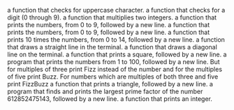 a function that checks for uppercase character.
a function that checks for a digit (0 through 9).
a function that multiplies two integers.
a function that prints the numbers, from 0 to 9, followed by a new line.
a function that prints the numbers, from 0 to 9, followed by a new line.
a function that prints 10 times the numbers, from 0 to 14, followed by a new line.
a function that draws a straight line in the terminal.
a function that draws a diagonal line on the terminal.
a function that prints a square, followed by a new line.
a program that prints the numbers from 1 to 100, followed by a new line. But for multiples of three print Fizz instead of the number and for the multiples of five print Buzz. For numbers which are multiples of both three and five print FizzBuzz
a function that prints a triangle, followed by a new line.
a program that finds and prints the largest prime factor of the number 612852475143, followed by a new line.
a function that prints an integer.
